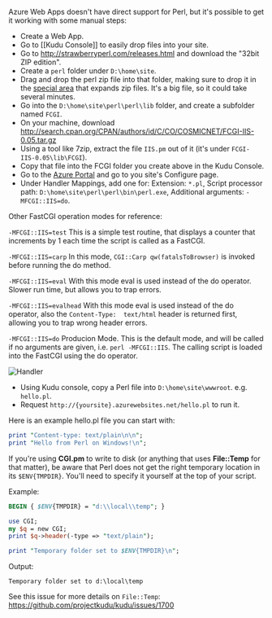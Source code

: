Azure Web Apps doesn't have direct support for Perl, but it's possible to get it working with some manual steps:

- Create a Web App.
- Go to [[Kudu Console]] to easily drop files into your site.
- Go to http://strawberryperl.com/releases.html and download the "32bit ZIP edition".
- Create a `perl` folder under `D:\home\site`.
- Drag and drop the perl zip file into that folder, making sure to drop it in the [special area](https://github.com/projectkudu/kudu/wiki/Kudu-console#upload-and-expand-zip-file) that expands zip files. It's a big file, so it could take several minutes.
- Go into the `D:\home\site\perl\perl\lib` folder, and create a subfolder named `FCGI`.
- On your machine, download http://search.cpan.org/CPAN/authors/id/C/CO/COSMICNET/FCGI-IIS-0.05.tar.gz
- Using a tool like 7zip, extract the file `IIS.pm` out of it (it's under `FCGI-IIS-0.05\lib\FCGI`).
- Copy that file into the FCGI folder you create above in the Kudu Console.
- Go to the [Azure Portal](https://manage.windowsazure.com/) and go to you site's Configure page.
- Under Handler Mappings, add one for: Extension: `*.pl`, Script processor path: `D:\home\site\perl\perl\bin\perl.exe`, Additional arguments: `-MFCGI::IIS=do`.

Other FastCGI operation modes for reference:

`-MFCGI::IIS=test`
This is a simple test routine, that displays a counter that increments by 1 each time 
the script is called as a FastCGI.

`-MFCGI::IIS=carp`
In this mode, `CGI::Carp qw(fatalsToBrowser)` is invoked before running the do method.

`-MFCGI::IIS=eval`
With this mode eval is used instead of the do operator. Slower run time, but allows 
you to trap errors.

`-MFCGI::IIS=evalhead`
With this mode eval is used instead of the do operator, also the `Content-Type: 
text/html` header is returned first, allowing you to trap wrong header errors.

`-MFCGI::IIS=do`
Producion Mode. This is the default mode, and will be called if no arguments are given, i.e. 
`perl -MFCGI::IIS`. The calling script is loaded into the FastCGI using the do operator.

![Handler](https://cloud.githubusercontent.com/assets/6472374/10073698/7694ff64-62d3-11e5-9ec3-0cc7bab187f3.PNG)

- Using Kudu console, copy a Perl file into `D:\home\site\wwwroot`. e.g. `hello.pl`.
- Request `http://{yoursite}.azurewebsites.net/hello.pl` to run it.

Here is an example hello.pl file you can start with:

```perl
print "Content-type: text/plain\n\n";
print "Hello from Perl on Windows!\n";
```

If you're using __CGI.pm__ to write to disk (or anything that uses __File::Temp__ for that matter), be aware that Perl does not get the right temporary location in its `$ENV{TMPDIR}`. You'll need to specify it yourself at the top of your script.

Example:
```perl
BEGIN { $ENV{TMPDIR} = "d:\\local\\temp"; }

use CGI;
my $q = new CGI;
print $q->header(-type => "text/plain");

print "Temporary folder set to $ENV{TMPDIR}\n";
```


Output:

`Temporary folder set to d:\local\temp`

See this issue for more details on `File::Temp`: https://github.com/projectkudu/kudu/issues/1700